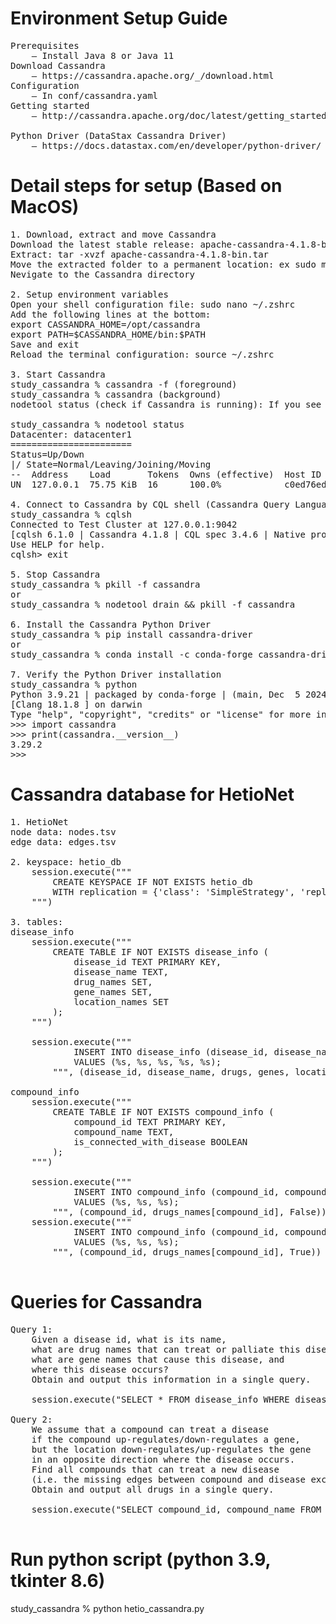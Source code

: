 # Environment Setup Guide
<pre>
Prerequisites
    – Install Java 8 or Java 11
Download Cassandra
    – https://cassandra.apache.org/_/download.html
Configuration
    – In conf/cassandra.yaml
Getting started
    – http://cassandra.apache.org/doc/latest/getting_started/index.html

Python Driver (DataStax Cassandra Driver)
    – https://docs.datastax.com/en/developer/python-driver/
</pre>

# Detail steps for setup (Based on MacOS)
<pre>
1. Download, extract and move Cassandra
Download the latest stable release: apache-cassandra-4.1.8-bin.tar
Extract: tar -xvzf apache-cassandra-4.1.8-bin.tar
Move the extracted folder to a permanent location: ex sudo mv apache-cassandra-4.1.8 /opt/cassandra
Nevigate to the Cassandra directory

2. Setup environment variables
Open your shell configuration file: sudo nano ~/.zshrc
Add the following lines at the bottom:
export CASSANDRA_HOME=/opt/cassandra
export PATH=$CASSANDRA_HOME/bin:$PATH
Save and exit
Reload the terminal configuration: source ~/.zshrc

3. Start Cassandra
study_cassandra % cassandra -f (foreground)
study_cassandra % cassandra (background)
nodetool status (check if Cassandra is running): If you see UN(Up/Normal), Cassandra is running successfully

study_cassandra % nodetool status
Datacenter: datacenter1
=======================
Status=Up/Down
|/ State=Normal/Leaving/Joining/Moving
--  Address    Load       Tokens  Owns (effective)  Host ID                               Rack 
UN  127.0.0.1  75.75 KiB  16      100.0%            c0ed76ed-ae82-46da-a767-e14d6269fa60  rack1

4. Connect to Cassandra by CQL shell (Cassandra Query Language shell) to interact with the database
study_cassandra % cqlsh
Connected to Test Cluster at 127.0.0.1:9042
[cqlsh 6.1.0 | Cassandra 4.1.8 | CQL spec 3.4.6 | Native protocol v5]
Use HELP for help.
cqlsh> exit

5. Stop Cassandra
study_cassandra % pkill -f cassandra 
or
study_cassandra % nodetool drain && pkill -f cassandra

6. Install the Cassandra Python Driver
study_cassandra % pip install cassandra-driver
or
study_cassandra % conda install -c conda-forge cassandra-driver

7. Verify the Python Driver installation
study_cassandra % python                     
Python 3.9.21 | packaged by conda-forge | (main, Dec  5 2024, 13:47:18) 
[Clang 18.1.8 ] on darwin
Type "help", "copyright", "credits" or "license" for more information.
>>> import cassandra
>>> print(cassandra.__version__)
3.29.2
>>> 
</pre>

# Cassandra database for HetioNet
<pre>
1. HetioNet
node data: nodes.tsv
edge data: edges.tsv

2. keyspace: hetio_db
    session.execute("""
        CREATE KEYSPACE IF NOT EXISTS hetio_db 
        WITH replication = {'class': 'SimpleStrategy', 'replication_factor': '1'};
    """)

3. tables: 
disease_info
    session.execute("""
        CREATE TABLE IF NOT EXISTS disease_info (
            disease_id TEXT PRIMARY KEY,
            disease_name TEXT,
            drug_names SET<TEXT>,
            gene_names SET<TEXT>,
            location_names SET<TEXT>
        );
    """)

    session.execute("""
            INSERT INTO disease_info (disease_id, disease_name, drug_names, gene_names, location_names) 
            VALUES (%s, %s, %s, %s, %s);
        """, (disease_id, disease_name, drugs, genes, locations))

compound_info
    session.execute("""
        CREATE TABLE IF NOT EXISTS compound_info (
            compound_id TEXT PRIMARY KEY,
            compound_name TEXT,
            is_connected_with_disease BOOLEAN
        );
    """) 

    session.execute("""
            INSERT INTO compound_info (compound_id, compound_name, is_connected_with_disease) 
            VALUES (%s, %s, %s);
        """, (compound_id, drugs_names[compound_id], False))
    session.execute("""
            INSERT INTO compound_info (compound_id, compound_name, is_connected_with_disease) 
            VALUES (%s, %s, %s);
        """, (compound_id, drugs_names[compound_id], True))

</pre>

# Queries for Cassandra
<pre>
Query 1:
    Given a disease id, what is its name,
    what are drug names that can treat or palliate this disease,
    what are gene names that cause this disease, and
    where this disease occurs?
    Obtain and output this information in a single query.

    session.execute("SELECT * FROM disease_info WHERE disease_id = %s", [disease_id])

Query 2:
    We assume that a compound can treat a disease
    if the compound up-regulates/down-regulates a gene, 
    but the location down-regulates/up-regulates the gene 
    in an opposite direction where the disease occurs. 
    Find all compounds that can treat a new disease 
    (i.e. the missing edges between compound and disease excluding existing drugs). 
    Obtain and output all drugs in a single query.

    session.execute("SELECT compound_id, compound_name FROM compound_info WHERE is_connected_with_disease = %s ALLOW FILTERING", [False])

</pre>

# Run python script (python 3.9, tkinter 8.6)
study_cassandra % python hetio_cassandra.py

